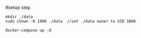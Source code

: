 #setup step

```console
mkdir ./data
sudo chown -R 1000 ./data  //set ./data owner to UID 1000
```

```console
docker-compose up -d
```
